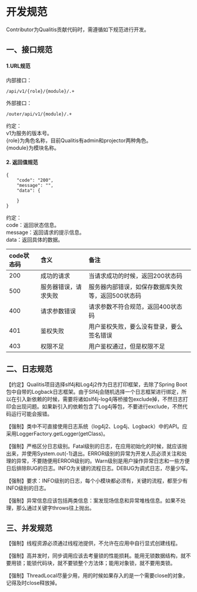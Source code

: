 # 开发规范

Contributor为Qualitis贡献代码时，需遵循如下规范进行开发。

## 一、接口规范

#### 1.URL规范
内部接口：
```
/api/v1/{role}/{module}/.+
```

外部接口：
```
/outer/api/v1/{module}/.+
```

约定：  
v1为服务的版本号。  
{role}为角色名称，目前Qualitis有admin和projector两种角色。  
{module}为模块名称。  

#### 2. 返回值规范
```
{
    "code": "200",
    "message": "",
    "data": {
        
    }
}
```

约定：  
code：返回状态信息。  
message：返回请求的提示信息。  
data：返回具体的数据。  

|code状态码|含义|备注|
|:----|:---|:----- |
|200 |成功的请求  |当请求成功的时候，返回200状态码 |
|500 |服务器错误，请求失败  |服务器内部错误，如保存数据库失败等，返回500状态码 |
|400 |请求参数错误  |请求参数不符合规范，返回400状态码 |
|401 |鉴权失败  |用户鉴权失败，要么没有登录，要么签名错误 |
|403 |权限不足  |用户鉴权通过，但是权限不足 |

## 二、日志规范
【约定】Qualitis项目选择slf4j和Log4j2作为日志打印框架，去除了Spring Boot包中自带的Logback日志框架。由于Slf4j会随机选择一个日志框架进行绑定，所以在引入新依赖的时候，需要将诸如slf4j-log4j等桥接包exclude掉，不然日志打印会出现问题。如果新引入的依赖包含了Log4j等包，不要进行exclude，不然代码运行可能会报错。

【强制】类中不可直接使用日志系统（log4j2、Log4j、Logback）中的API。应采用LoggerFactory.getLogger(getClass)。

【强制】严格区分日志级别。Fatal级别的日志，在应用初始化的时候，就应该抛出来，并使用System.out(-1)退出。ERROR级别的异常为开发人员必须关注和处理的异常，不要随便用ERROR级别的。Warn级别是用户操作异常日志和一些方便日后排除BUG的日志。INFO为关键的流程日志。DEBUG为调式日志，尽量少写。

【强制】要求：INFO级别的日志，每个小模块都必须有，关键的流程，都至少有INFO级别的日志。

【强制】异常信息应该包括两类信息：案发现场信息和异常堆栈信息。如果不处理，那么通过关键字throws往上抛出。

## 三、并发规范
【强制】线程资源必须通过线程池提供，不允许在应用中自行显式创建线程。

【强制】高并发时，同步调用应该去考量锁的性能损耗。能用无锁数据结构，就不要用锁；能锁代码块，就不要锁整个方法体；能用对象锁，就不要用类锁。

【强制】ThreadLocal尽量少用，用的时候如果存入的是一个需要close的对象，记得及时close释放掉。